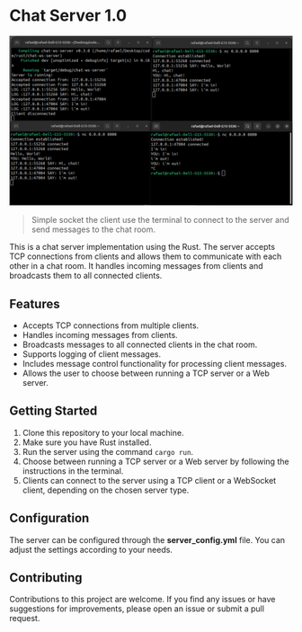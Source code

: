 # Chat Server 1.0


![demo-chat](github/chat-demo.png)
> Simple socket the client use the terminal to connect to the server and send messages to the chat room.

This is a chat server implementation using the Rust. The server accepts TCP connections from clients and allows them to communicate with each other in a chat room. It handles incoming messages from clients and broadcasts them to all connected clients.

## Features

- Accepts TCP connections from multiple clients.
- Handles incoming messages from clients.
- Broadcasts messages to all connected clients in the chat room.
- Supports logging of client messages.
- Includes message control functionality for processing client messages.
- Allows the user to choose between running a TCP server or a Web server.

## Getting Started

1. Clone this repository to your local machine.
2. Make sure you have Rust installed.
3. Run the server using the command `cargo run`.
4. Choose between running a TCP server or a Web server by following the instructions in the terminal.
5. Clients can connect to the server using a TCP client or a WebSocket client, depending on the chosen server type.

## Configuration

The server can be configured through the **server_config.yml** file. You can adjust the settings according to your needs.

## Contributing

Contributions to this project are welcome. If you find any issues or have suggestions for improvements, please open an issue or submit a pull request.
